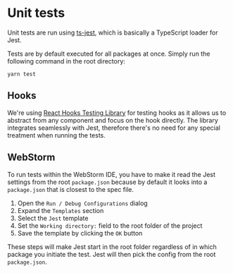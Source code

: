 # Unit tests

Unit tests are run using [ts-jest](https://www.npmjs.com/package/ts-jest), which is basically a TypeScript
loader for Jest.

Tests are by default executed for all packages at once. Simply run the following command in the root directory: 
```shell script
yarn test 
```

## Hooks

We're using [React Hooks Testing Library](https://react-hooks-testing-library.com) for
testing hooks as it allows us to abstract from any component and focus on the hook directly.
The library integrates seamlessly with Jest, therefore there's no need for any special
treatment when running the tests.  

## WebStorm

To run tests within the WebStorm IDE, you have to make it read the Jest settings from the root `package.json`
because by default it looks into a `package.json` that is closest to the spec file.

1. Open the `Run / Debug Configurations` dialog
1. Expand the `Templates` section
1. Select the `Jest` template
1. Set the `Working directory:` field to the root folder of the project
1. Save the template by clicking the `OK` button

These steps will make Jest start in the root folder regardless of in which package you initiate the test.
Jest will then pick the config from the root `package.json`.  

